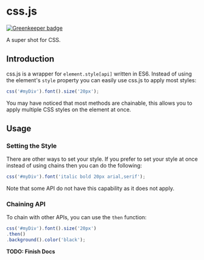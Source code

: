 # css.js

[![Greenkeeper badge](https://badges.greenkeeper.io/iwatakeshi/css.js.svg)](https://greenkeeper.io/)

A super shot for CSS.

## Introduction

css.js is a wrapper for `element.style[api]` written in ES6. Instead of using the element's `style` property you can easily use css.js to apply most styles:

```js
css('#myDiv').font().size('20px');
```
You may have noticed that most methods are chainable, this allows
you to apply multiple CSS styles on the element at once.

## Usage

### Setting the Style

There are other ways to set your style. If you prefer to set your style
at once instead of using chains then you can do the following:

```js
css('#myDiv').font('italic bold 20px arial,serif');
```
Note that some API do not have this capability as it does not apply.

### Chaining API

To chain with other APIs, you can use the `then` function:

```js
css('#myDiv').font().size('20px')
.then()
.background().color('black');
```

**TODO: Finish Docs**
